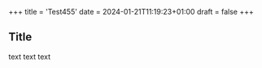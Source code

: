 +++
title = 'Test455'
date = 2024-01-21T11:19:23+01:00
draft = false
+++


## Title


text text text